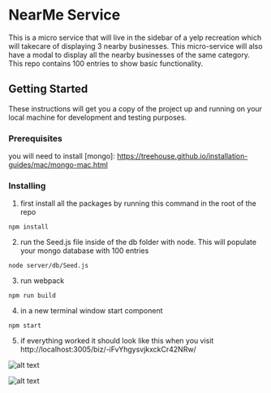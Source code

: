 # NearMe Service

This is a micro service that will live in the sidebar of a yelp recreation which will takecare of displaying 3 nearby businesses. This micro-service will also have a modal to display all the nearby businesses of the same category. This repo contains 100 entries to show basic functionality.

## Getting Started

These instructions will get you a copy of the project up and running on your local machine for development and testing purposes.

### Prerequisites

you will need to install [mongo]: https://treehouse.github.io/installation-guides/mac/mongo-mac.html

### Installing

1. first install all the packages by running this command in the root of the repo

```
npm install
```

2. run the Seed.js file inside of the db folder with node. This will populate your mongo database with 100 entries

```
node server/db/Seed.js
```

3. run webpack

```
npm run build
```

4. in a new terminal window start component

```
npm start
```

5. if everything worked it should look like this when you visit http://localhost:3005/biz/-iFvYhgysvjkxckCr42NRw/

![alt text](https://github.com/foodees/NearMe-service/new/master/NearMeSideBarView.png "NearMeSideBarView")

![alt text](https://github.com/foodees/NearMe-service/new/master/NearMeModalView.png "NearMeModalView")
